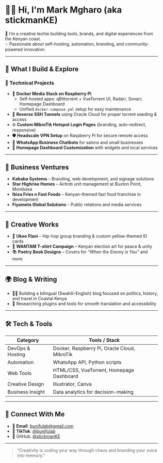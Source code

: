 # 👋🏾 Hi, I'm Mark Mgharo (aka stickmanKE)

🚀 I’m a creative techie building tools, brands, and digital experiences from the Kenyan coast.  
💡 Passionate about self-hosting, automation, branding, and community-powered innovation.

---

## 🧰 What I Build & Explore

### 🧠 Technical Projects
- 🧱 **Docker Media Stack on Raspberry Pi**  
  - Self-hosted apps: qBittorrent + VueTorrent UI, Radarr, Sonarr, Homepage Dashboard
  - Unified `docker-compose.yml` setup for easy maintenance
- 🔁 **Reverse SSH Tunnels** using Oracle Cloud for proper torrent seeding & access
- 🌐 **Custom MikroTik Hotspot Login Pages** (branding, auto-redirect, responsive)
- 🛡 **Headscale VPN Setup** on Raspberry Pi for secure remote access
- 📱 **WhatsApp Business Chatbots** for salons and small businesses
- 🧩 **Homepage Dashboard Customization** with widgets and local services

---

## 🏢 Business Ventures

- **Kababa Systems** – Branding, web development, and signage solutions
- **Star Highrise Homes** – Airbnb unit management at Buxton Point, Mombasa
- **Ibiza Fries n Fast Foods** – Kenyan-themed fast food franchise in development
- **Fiyameta Global Solutions** – Public relations and media services

---

## 🎨 Creative Works

- 🎤 **Ukoo Flani** – Hip-hop group branding & custom yellow-themed ID cards
- 👕 **WANTAM T-shirt Campaign** – Kenyan election art for peace & unity
- 📚 **Poetry Book Designs** – Covers for *“When the Enemy is You”* and more

---

## 🌍 Blog & Writing

- ✍🏾 Building a bilingual (Swahili-English) blog focused on politics, history, and travel in Coastal Kenya
- 🧭 Researching plugins and tools for smooth translation and accessibility

---

## 🛠 Tech & Tools

| Category           | Tools / Stack                              |
|--------------------|---------------------------------------------|
| DevOps & Hosting   | Docker, Raspberry Pi, Oracle Cloud, MikroTik |
| Automation         | WhatsApp API, Python scripts                |
| Web Tools          | HTML/CSS, VueTorrent, Homepage Dashboard   |
| Creative Design    | Illustrator, Canva                          |
| Business Insight   | Data analytics for decision-making         |

---

## 🔗 Connect With Me

- 📧 **Email**: [bunifulab@gmail.com](mailto:bunifulab@gmail.com)
- 🎵 **TikTok**: [@bunifulab](https://www.tiktok.com/@bunifulab)
- 💼 GitHub: [@stickmanKE](https://github.com/stickmanKE)

---

> "Creativity is coding your way through chaos and branding your voice into memory."

